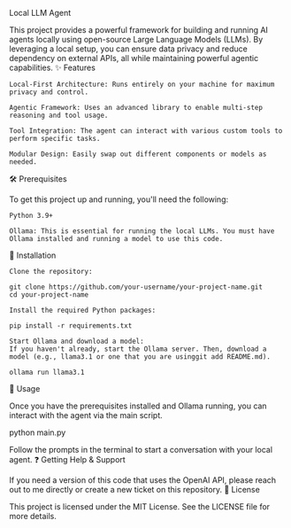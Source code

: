 Local LLM Agent

This project provides a powerful framework for building and running AI agents locally using open-source Large Language Models (LLMs). By leveraging a local setup, you can ensure data privacy and reduce dependency on external APIs, all while maintaining powerful agentic capabilities.
✨ Features

    Local-First Architecture: Runs entirely on your machine for maximum privacy and control.

    Agentic Framework: Uses an advanced library to enable multi-step reasoning and tool usage.

    Tool Integration: The agent can interact with various custom tools to perform specific tasks.

    Modular Design: Easily swap out different components or models as needed.

🛠️ Prerequisites

To get this project up and running, you'll need the following:

    Python 3.9+

    Ollama: This is essential for running the local LLMs. You must have Ollama installed and running a model to use this code.

🚀 Installation

    Clone the repository:

    git clone https://github.com/your-username/your-project-name.git
    cd your-project-name

    Install the required Python packages:

    pip install -r requirements.txt

    Start Ollama and download a model:
    If you haven't already, start the Ollama server. Then, download a model (e.g., llama3.1 or one that you are usinggit add README.md).

    ollama run llama3.1

🏃 Usage

Once you have the prerequisites installed and Ollama running, you can interact with the agent via the main script.

python main.py

Follow the prompts in the terminal to start a conversation with your local agent.
❓ Getting Help & Support

If you need a version of this code that uses the OpenAI API, please reach out to me directly or create a new ticket on this repository.
📄 License

This project is licensed under the MIT License. See the LICENSE file for more details.